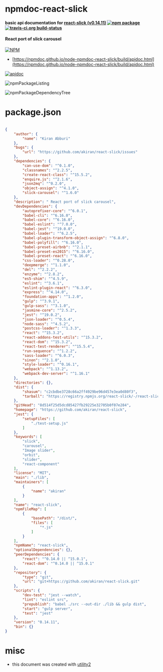 # npmdoc-react-slick

#### basic api documentation for  [react-slick (v0.14.11)](https://github.com/akiran/react-slick)  [![npm package](https://img.shields.io/npm/v/npmdoc-react-slick.svg?style=flat-square)](https://www.npmjs.org/package/npmdoc-react-slick) [![travis-ci.org build-status](https://api.travis-ci.org/npmdoc/node-npmdoc-react-slick.svg)](https://travis-ci.org/npmdoc/node-npmdoc-react-slick)

####  React port of slick carousel

[![NPM](https://nodei.co/npm/react-slick.png?downloads=true&downloadRank=true&stars=true)](https://www.npmjs.com/package/react-slick)

- [https://npmdoc.github.io/node-npmdoc-react-slick/build/apidoc.html](https://npmdoc.github.io/node-npmdoc-react-slick/build/apidoc.html)

[![apidoc](https://npmdoc.github.io/node-npmdoc-react-slick/build/screenCapture.buildCi.browser.%252Ftmp%252Fbuild%252Fapidoc.html.png)](https://npmdoc.github.io/node-npmdoc-react-slick/build/apidoc.html)

![npmPackageListing](https://npmdoc.github.io/node-npmdoc-react-slick/build/screenCapture.npmPackageListing.svg)

![npmPackageDependencyTree](https://npmdoc.github.io/node-npmdoc-react-slick/build/screenCapture.npmPackageDependencyTree.svg)



# package.json

```json

{
    "author": {
        "name": "Kiran Abburi"
    },
    "bugs": {
        "url": "https://github.com/akiran/react-slick/issues"
    },
    "dependencies": {
        "can-use-dom": "^0.1.0",
        "classnames": "^2.2.5",
        "create-react-class": "^15.5.2",
        "enquire.js": "^2.1.6",
        "json2mq": "^0.2.0",
        "object-assign": "^4.1.0",
        "slick-carousel": "^1.6.0"
    },
    "description": " React port of slick carousel",
    "devDependencies": {
        "autoprefixer-core": "^6.0.1",
        "babel-cli": "^6.16.0",
        "babel-core": "^6.16.0",
        "babel-eslint": "^7.0.0",
        "babel-jest": "^19.0.0",
        "babel-loader": "^6.2.5",
        "babel-plugin-transform-object-assign": "^6.8.0",
        "babel-polyfill": "^6.16.0",
        "babel-preset-airbnb": "^2.1.1",
        "babel-preset-es2015": "^6.16.0",
        "babel-preset-react": "^6.16.0",
        "css-loader": "^0.28.0",
        "deepmerge": "^1.1.0",
        "del": "^2.2.2",
        "enzyme": "^2.8.2",
        "es5-shim": "^4.5.9",
        "eslint": "^3.6.1",
        "eslint-plugin-react": "^6.3.0",
        "express": "^4.14.0",
        "foundation-apps": "^1.2.0",
        "gulp": "^3.9.1",
        "gulp-sass": "^3.1.0",
        "jasmine-core": "^2.5.2",
        "jest": "^19.0.2",
        "json-loader": "^0.5.4",
        "node-sass": "^4.5.2",
        "postcss-loader": "^1.3.3",
        "react": "^15.3.2",
        "react-addons-test-utils": "^15.3.2",
        "react-dom": "^15.3.2",
        "react-test-renderer": "^15.5.4",
        "run-sequence": "^1.2.2",
        "sass-loader": "^6.0.3",
        "sinon": "^2.1.0",
        "style-loader": "^0.16.1",
        "webpack": "^1.13.2",
        "webpack-dev-server": "^1.16.1"
    },
    "directories": {},
    "dist": {
        "shasum": "c2cbdbe3728c66a2ff4929be96d457e3ea0d80f3",
        "tarball": "https://registry.npmjs.org/react-slick/-/react-slick-0.14.11.tgz"
    },
    "gitHead": "8d514f25d5dcd85427fb29225e32705b0f07e284",
    "homepage": "https://github.com/akiran/react-slick",
    "jest": {
        "setupFiles": [
            "./test-setup.js"
        ]
    },
    "keywords": [
        "slick",
        "carousel",
        "Image slider",
        "orbit",
        "slider",
        "react-component"
    ],
    "license": "MIT",
    "main": "./lib",
    "maintainers": [
        {
            "name": "akiran"
        }
    ],
    "name": "react-slick",
    "npmFileMap": [
        {
            "basePath": "/dist/",
            "files": [
                "*.js"
            ]
        }
    ],
    "npmName": "react-slick",
    "optionalDependencies": {},
    "peerDependencies": {
        "react": "^0.14.0 || ^15.0.1",
        "react-dom": "^0.14.0 || ^15.0.1"
    },
    "repository": {
        "type": "git",
        "url": "git+https://github.com/akiran/react-slick.git"
    },
    "scripts": {
        "dev-test": "jest --watch",
        "lint": "eslint src",
        "prepublish": "babel ./src --out-dir ./lib && gulp dist",
        "start": "gulp server",
        "test": "jest"
    },
    "version": "0.14.11",
    "bin": {}
}
```



# misc
- this document was created with [utility2](https://github.com/kaizhu256/node-utility2)
